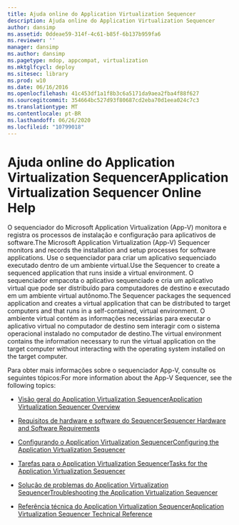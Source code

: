 ```yaml
---
title: Ajuda online do Application Virtualization Sequencer
description: Ajuda online do Application Virtualization Sequencer
author: dansimp
ms.assetid: 0ddeae59-314f-4c61-b85f-6b137b959fa6
ms.reviewer: ''
manager: dansimp
ms.author: dansimp
ms.pagetype: mdop, appcompat, virtualization
ms.mktglfcycl: deploy
ms.sitesec: library
ms.prod: w10
ms.date: 06/16/2016
ms.openlocfilehash: 41c453df1a1f8b3c6a5171da9aea2fba4f88f627
ms.sourcegitcommit: 354664bc527d93f80687cd2eba70d1eea024c7c3
ms.translationtype: MT
ms.contentlocale: pt-BR
ms.lasthandoff: 06/26/2020
ms.locfileid: "10799018"
---
```

# <span data-ttu-id="a1293-103">Ajuda online do Application Virtualization Sequencer</span><span class="sxs-lookup"><span data-stu-id="a1293-103">Application Virtualization Sequencer Online Help</span></span>


<span data-ttu-id="a1293-104">O sequenciador do Microsoft Application Virtualization (App-V) monitora e registra os processos de instalação e configuração para aplicativos de software.</span><span class="sxs-lookup"><span data-stu-id="a1293-104">The Microsoft Application Virtualization (App-V) Sequencer monitors and records the installation and setup processes for software applications.</span></span> <span data-ttu-id="a1293-105">Use o sequenciador para criar um aplicativo sequenciado executado dentro de um ambiente virtual.</span><span class="sxs-lookup"><span data-stu-id="a1293-105">Use the Sequencer to create a sequenced application that runs inside a virtual environment.</span></span> <span data-ttu-id="a1293-106">O sequenciador empacota o aplicativo sequenciado e cria um aplicativo virtual que pode ser distribuído para computadores de destino e executado em um ambiente virtual autônomo.</span><span class="sxs-lookup"><span data-stu-id="a1293-106">The Sequencer packages the sequenced application and creates a virtual application that can be distributed to target computers and that runs in a self-contained, virtual environment.</span></span> <span data-ttu-id="a1293-107">O ambiente virtual contém as informações necessárias para executar o aplicativo virtual no computador de destino sem interagir com o sistema operacional instalado no computador de destino.</span><span class="sxs-lookup"><span data-stu-id="a1293-107">The virtual environment contains the information necessary to run the virtual application on the target computer without interacting with the operating system installed on the target computer.</span></span>

<span data-ttu-id="a1293-108">Para obter mais informações sobre o sequenciador App-V, consulte os seguintes tópicos:</span><span class="sxs-lookup"><span data-stu-id="a1293-108">For more information about the App-V Sequencer, see the following topics:</span></span>

-   [<span data-ttu-id="a1293-109">Visão geral do Application Virtualization Sequencer</span><span class="sxs-lookup"><span data-stu-id="a1293-109">Application Virtualization Sequencer Overview</span></span>](application-virtualization-sequencer-overview.md)

-   [<span data-ttu-id="a1293-110">Requisitos de hardware e software do Sequencer</span><span class="sxs-lookup"><span data-stu-id="a1293-110">Sequencer Hardware and Software Requirements</span></span>](sequencer-hardware-and-software-requirements.md)

-   [<span data-ttu-id="a1293-111">Configurando o Application Virtualization Sequencer</span><span class="sxs-lookup"><span data-stu-id="a1293-111">Configuring the Application Virtualization Sequencer</span></span>](configuring-the-application-virtualization-sequencer.md)

-   [<span data-ttu-id="a1293-112">Tarefas para o Application Virtualization Sequencer</span><span class="sxs-lookup"><span data-stu-id="a1293-112">Tasks for the Application Virtualization Sequencer</span></span>](tasks-for-the-application-virtualization-sequencer.md)

-   [<span data-ttu-id="a1293-113">Solução de problemas do Application Virtualization Sequencer</span><span class="sxs-lookup"><span data-stu-id="a1293-113">Troubleshooting the Application Virtualization Sequencer</span></span>](troubleshooting-the-application-virtualization-sequencer.md)

-   [<span data-ttu-id="a1293-114">Referência técnica do Application Virtualization Sequencer</span><span class="sxs-lookup"><span data-stu-id="a1293-114">Application Virtualization Sequencer Technical Reference</span></span>](application-virtualization-sequencer-technical-reference-keep.md)

 

 





